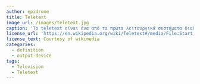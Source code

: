 ```yaml
---
author: epidrome
title: Teletext 
image_url: /images/teletext.jpg
caption: 'Το teletext είναι ένα από τα πρώτα λειτουργικά συστήματα διαδραστικής πληροφόρησης το οποίο μάλιστα βασίζεται στην αναλογική τεχνολογία μετάδοσης και απεικόνισης τηλεοπτικού σήματος. Αρχικά σχεδιάστηκε για την μετάδοση προαιρετικών υπότιτλων για όσους έχουν προβλήματα ακοής, αλλά στην συνέχεια έγινε δημοφιλές για τις σελίδες πληροφόρησης σχετικά με τον καιρό, τις ειδήσεις, αθλητικά, και σελίδες τοπικού ενδιαφέροντος αφού η εμβέλεια του τηλεοπτικού σήματος είναι από την φύσης της περιορισμένη.' 
license_url: 'https://en.wikipedia.org/wiki/Teletext#/media/File:Start_NOS_Teletekst_op_VU_Amsterdam_Mare_Euwe_(recht_en_prof_RD_vd_Riet_bi,_Bestanddeelnr_930-7521.jpg)' 
license_text: Courtesy of wikimedia
categories:
  - definition 
  - output-device
tags:
  - Television 
  - Teletext 
---
```

